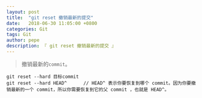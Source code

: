 ```yaml
---
layout: post
title:  "git reset 撤销最新的提交"
date:   2018-06-30 11:05:00 +0800
categories: Git
tags: Git
author: pepe
description: 『 git reset 撤销最新的提交 』
---
```


> 撤销最新的`commit`。

```
git reset --hard 目标commit
git reset --hard HEAD^      // HEAD^ 表示你要恢复到哪个 commit。因为你要撤销最新的一个 commit，所以你需要恢复到它的父 commit ，也就是 HEAD^。
```









